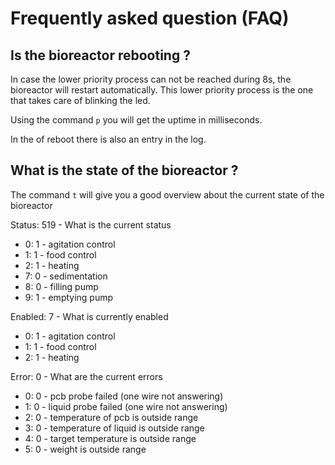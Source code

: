 Frequently asked question (FAQ)
===============================

Is the bioreactor rebooting ?
-----------------------------

In case the lower priority process can not be reached during 8s, the bioreactor will restart
automatically. This lower priority process is the one that takes care of blinking the
led.

Using the command `p` you will get the uptime in milliseconds.

In the of reboot there is also an entry in the log.

What is the state of the bioreactor ?
-------------------------------------

The command `t` will give you a good overview about the current state of the bioreactor

Status: 519 - What is the current status
- 0: 1 - agitation control
- 1: 1 - food control
- 2: 1 - heating
- 7: 0 - sedimentation
- 8: 0 - filling pump
- 9: 1 - emptying pump


Enabled: 7 - What is currently enabled
- 0: 1 - agitation control
- 1: 1 - food control
- 2: 1 - heating

Error: 0 - What are the current errors
- 0: 0 - pcb probe failed (one wire not answering)
- 1: 0 - liquid probe failed (one wire not answering)
- 2: 0 - temperature of pcb is outside range
- 3: 0 - temperature of liquid is outside range
- 4: 0 - target temperature is outside range
- 5: 0 - weight is outside range

